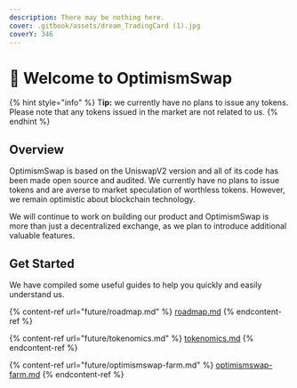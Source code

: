 ```yaml
---
description: There may be nothing here.
cover: .gitbook/assets/dream_TradingCard (1).jpg
coverY: 346
---
```


# 👋 Welcome to OptimismSwap



{% hint style="info" %}
T**ip:** we currently have no plans to issue any tokens. Please note that any tokens issued in the market are not related to us.
{% endhint %}

## Overview

OptimismSwap is based on the UniswapV2 version and all of its code has been made open source and audited. We currently have no plans to issue tokens and are averse to market speculation of worthless tokens. However, we remain optimistic about blockchain technology.

We will continue to work on building our product and OptimismSwap is more than just a decentralized exchange, as we plan to introduce additional valuable features.



## Get Started

We have compiled some useful guides to help you quickly and easily understand us.

{% content-ref url="future/roadmap.md" %}
[roadmap.md](future/roadmap.md)
{% endcontent-ref %}

{% content-ref url="future/tokenomics.md" %}
[tokenomics.md](future/tokenomics.md)
{% endcontent-ref %}

{% content-ref url="future/optimismswap-farm.md" %}
[optimismswap-farm.md](future/optimismswap-farm.md)
{% endcontent-ref %}
